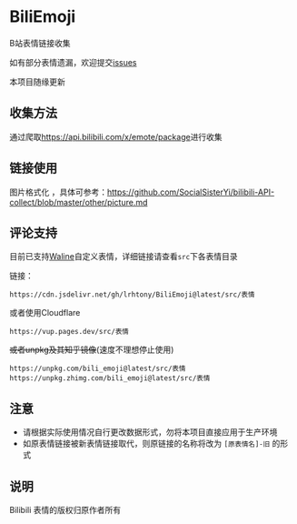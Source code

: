 # BiliEmoji
 B站表情链接收集
 
如有部分表情遗漏，欢迎提交[issues](https://github.com/lrhtony/biliEmoji/issues)

本项目随缘更新

## 收集方法
通过爬取<https://api.bilibili.com/x/emote/package>进行收集

## 链接使用
图片格式化 ，具体可参考：<https://github.com/SocialSisterYi/bilibili-API-collect/blob/master/other/picture.md>

## 评论支持
目前已支持[Waline](https://waline.js.org)自定义表情，详细链接请查看`src`下各表情目录

链接：
```
https://cdn.jsdelivr.net/gh/lrhtony/BiliEmoji@latest/src/表情
```
或者使用Cloudflare
```
https://vup.pages.dev/src/表情
```
~~或者unpkg及其知乎镜像~~(速度不理想停止使用)
```
https://unpkg.com/bili_emoji@latest/src/表情
https://unpkg.zhimg.com/bili_emoji@latest/src/表情
```


## 注意
- 请根据实际使用情况自行更改数据形式，勿将本项目直接应用于生产环境
- 如原表情链接被新表情链接取代，则原链接的名称将改为 `[原表情名]-旧` 的形式

## 说明
Bilibili 表情的版权归原作者所有